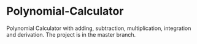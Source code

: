 # Polynomial-Calculator
Polynomial Calculator with adding, subtraction,  multiplication, integration and derivation.
The project is in the master branch.
